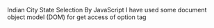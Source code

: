 Indian City State Selection By JavaScript I have used some document object model (DOM) for get access of option tag
